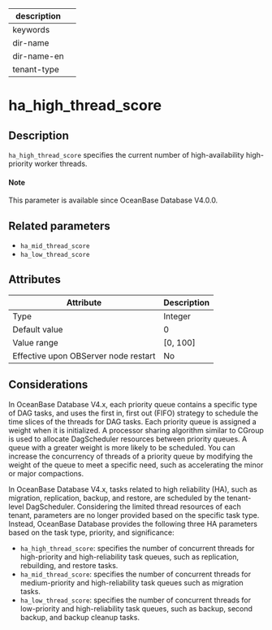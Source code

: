 |description||
|---|---|
|keywords||
|dir-name||
|dir-name-en||
|tenant-type||

# ha_high_thread_score

## Description

`ha_high_thread_score` specifies the current number of high-availability high-priority worker threads.

<main id="notice" type='explain'>
  <h4>Note</h4>
  <p>This parameter is available since OceanBase Database V4.0.0. </p>
</main>

## Related parameters

* `ha_mid_thread_score`
* `ha_low_thread_score`

## Attributes

| **Attribute** | **Description** |
| --- | --- |
| Type | Integer |
| Default value | 0 |
| Value range | [0, 100] |
| Effective upon OBServer node restart | No |

## Considerations

In OceanBase Database V4.x, each priority queue contains a specific type of DAG tasks, and uses the first in, first out (FIFO) strategy to schedule the time slices of the threads for DAG tasks. Each priority queue is assigned a weight when it is initialized. A processor sharing algorithm similar to CGroup is used to allocate DagScheduler resources between priority queues. A queue with a greater weight is more likely to be scheduled. You can increase the concurrency of threads of a priority queue by modifying the weight of the queue to meet a specific need, such as accelerating the minor or major compactions.

In OceanBase Database V4.x, tasks related to high reliability (HA), such as migration, replication, backup, and restore, are scheduled by the tenant-level DagScheduler. Considering the limited thread resources of each tenant, parameters are no longer provided based on the specific task type. Instead, OceanBase Database provides the following three HA parameters based on the task type, priority, and significance:

* `ha_high_thread_score`: specifies the number of concurrent threads for high-priority and high-reliability task queues, such as replication, rebuilding, and restore tasks.
* `ha_mid_thread_score`: specifies the number of concurrent threads for medium-priority and high-reliability task queues such as migration tasks.
* `ha_low_thread_score`: specifies the number of concurrent threads for low-priority and high-reliability task queues, such as backup, second backup, and backup cleanup tasks.
